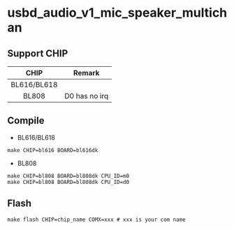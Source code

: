 # usbd_audio_v1_mic_speaker_multichan


## Support CHIP

|      CHIP        | Remark |
|:----------------:|:------:|
|BL616/BL618       |        |
|BL808             |   D0 has no irq     |

## Compile

- BL616/BL618

```
make CHIP=bl616 BOARD=bl616dk
```

- BL808

```
make CHIP=bl808 BOARD=bl808dk CPU_ID=m0
make CHIP=bl808 BOARD=bl808dk CPU_ID=d0
```

## Flash

```
make flash CHIP=chip_name COMX=xxx # xxx is your com name
```